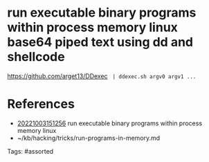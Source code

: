 # run executable binary programs within process memory linux base64 piped text using dd and shellcode
https://github.com/arget13/DDexec
` | ddexec.sh argv0 argv1 ...`

# References
- [20221003151256](/zet/20221003151256/README.md) run executable binary programs within process memory linux
- ~/kb/hacking/tricks/run-programs-in-memory.md

Tags:
    #assorted
